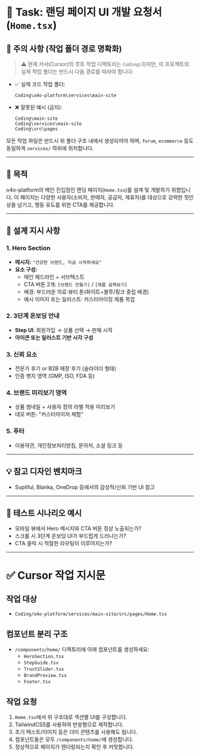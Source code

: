 # 🧩 Task: 랜딩 페이지 UI 개발 요청서 (`Home.tsx`)

## 📌 주의 사항 (작업 폴더 경로 명확화)

> ⚠️ 현재 커서(Cursor)의 루트 작업 디렉토리는 `Coding\`이지만, 이 프로젝트의 실제 작업 폴더는 반드시 다음 경로를 따라야 합니다:

- ✅ 실제 코드 작업 폴더:
  ```
  Coding\o4o-platform\services\main-site
  ```

- ❌ 잘못된 예시 (금지):
  ```
  Coding\main-site
  Coding\services\main-site
  Coding\src\pages
  ```

모든 작업 파일은 반드시 위 폴더 구조 내에서 생성되어야 하며, `forum`, `ecommerce` 등도 동일하게 `services/` 하위에 위치합니다.

---

## 🎯 목적
o4o-platform의 메인 진입점인 랜딩 페이지(`Home.tsx`)를 설계 및 개발하기 위함입니다. 이 페이지는 다양한 사용자(소비자, 판매자, 공급자, 제휴자)를 대상으로 강력한 첫인상을 남기고, 행동 유도를 위한 CTA를 제공합니다.

---

## 📐 설계 지시 사항

### 1. Hero Section
- **메시지:** `"건강한 브랜드, 지금 시작하세요"`
- **요소 구성:**
  - 메인 헤드라인 + 서브텍스트
  - CTA 버튼 2개: `[브랜드 만들기]` / `[제품 살펴보기]`
  - 배경: 부드러운 의료·뷰티 톤(화이트+블루/핑크 중립 배경)
  - 예시 이미지 또는 일러스트: 커스터마이징 제품 목업

### 2. 3단계 온보딩 안내
- **Step UI**: 회원가입 → 상품 선택 → 판매 시작
- **아이콘 또는 일러스트 기반 시각 구성**

### 3. 신뢰 요소
- 전문가 후기 or B2B 매장 후기 (슬라이더 형태)
- 인증 뱃지 영역 (GMP, ISO, FDA 등)

### 4. 브랜드 미리보기 영역
- 상품 썸네일 + 사용자 정의 라벨 적용 미리보기
- 데모 버튼: "커스터마이저 체험"

### 5. 푸터
- 이용약관, 개인정보처리방침, 문의처, 소셜 링크 등

---

## 💡 참고 디자인 벤치마크
- Supliful, Blanka, OneDrop 등에서의 감성적/신뢰 기반 UI 참고

---

## 🧪 테스트 시나리오 예시
- 모바일 뷰에서 Hero 메시지와 CTA 버튼 정상 노출되는가?
- 스크롤 시 3단계 온보딩 UI가 부드럽게 드러나는가?
- CTA 클릭 시 적절한 라우팅이 이루어지는가?

---

# ✅ Cursor 작업 지시문

## 작업 대상
- `Coding/o4o-platform/services/main-site/src/pages/Home.tsx`

## 컴포넌트 분리 구조
- `/components/home/` 디렉토리에 아래 컴포넌트를 생성하세요:
  - `HeroSection.tsx`
  - `StepGuide.tsx`
  - `TrustSlider.tsx`
  - `BrandPreview.tsx`
  - `Footer.tsx`

## 작업 요청
1. `Home.tsx`에서 위 구조대로 섹션별 UI를 구성합니다.
2. TailwindCSS를 사용하여 반응형으로 제작합니다.
3. 초기 텍스트/이미지 등은 더미 콘텐츠를 사용해도 됩니다.
4. 컴포넌트들은 모두 `/components/home/`에 생성합니다.
5. 정상적으로 페이지가 렌더링되는지 확인 후 커밋합니다.
